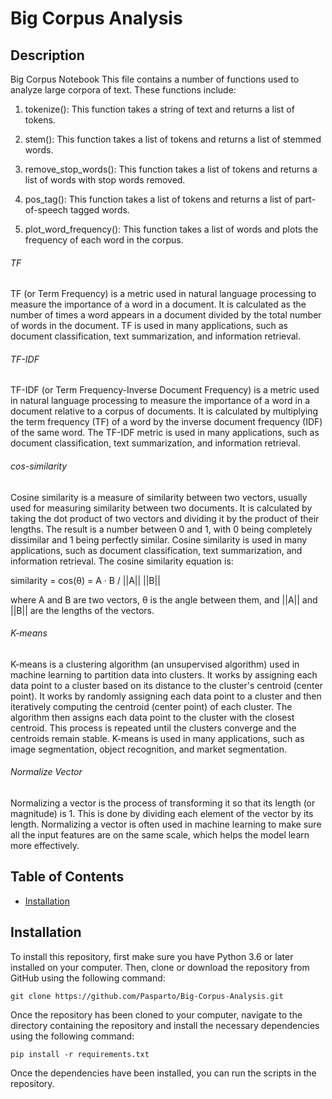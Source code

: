 # Big Corpus Analysis


## Description
Big Corpus Notebook
This file contains a number of functions used to analyze large corpora of text. These functions include: 

1. tokenize(): This function takes a string of text and returns a list of tokens. 

2. stem(): This function takes a list of tokens and returns a list of stemmed words. 

3. remove_stop_words(): This function takes a list of tokens and returns a list of words with stop words removed. 

4. pos_tag(): This function takes a list of tokens and returns a list of part-of-speech tagged words. 

5. plot_word_frequency(): This function takes a list of words and plots the frequency of each word in the corpus.

###### TF
TF (or Term Frequency) is a metric used in natural language processing to measure the importance of a word in a document. It is calculated as the number of times a word appears in a document divided by the total number of words in the document. TF is used in many applications, such as document classification, text summarization, and information retrieval.

###### TF-IDF
TF-IDF (or Term Frequency-Inverse Document Frequency) is a metric used in natural language processing to measure the importance of a word in a document relative to a corpus of documents. It is calculated by multiplying the term frequency (TF) of a word by the inverse document frequency (IDF) of the same word. The TF-IDF metric is used in many applications, such as document classification, text summarization, and information retrieval.

###### cos-similarity
Cosine similarity is a measure of similarity between two vectors, usually used for measuring similarity between two documents. It is calculated by taking the dot product of two vectors and dividing it by the product of their lengths. The result is a number between 0 and 1, with 0 being completely dissimilar and 1 being perfectly similar. Cosine similarity is used in many applications, such as document classification, text summarization, and information retrieval.
The cosine similarity equation is:

similarity = cos(θ) = A · B / ||A|| ||B||

where A and B are two vectors, θ is the angle between them, and ||A|| and ||B|| are the lengths of the vectors.

###### K-means
K-means is a clustering algorithm (an unsupervised algorithm) used in machine learning to partition data into clusters. It works by assigning each data point to a cluster based on its distance to the cluster's centroid (center point). It works by randomly assigning each data point to a cluster and then iteratively computing the centroid (center point) of each cluster. The algorithm then assigns each data point to the cluster with the closest centroid. This process is repeated until the clusters converge and the centroids remain stable. K-means is used in many applications, such as image segmentation, object recognition, and market segmentation.

###### Normalize Vector
Normalizing a vector is the process of transforming it so that its length (or magnitude) is 1. This is done by dividing each element of the vector by its length. Normalizing a vector is often used in machine learning to make sure all the input features are on the same scale, which helps the model learn more effectively.

## Table of Contents
- [Installation](#installation)


## Installation
To install this repository, first make sure you have Python 3.6 or later installed on your computer. Then, clone or download the repository from GitHub using the following command:

```
git clone https://github.com/Pasparto/Big-Corpus-Analysis.git
```

Once the repository has been cloned to your computer, navigate to the directory containing the repository and install the necessary dependencies using the following command:

```
pip install -r requirements.txt
```

Once the dependencies have been installed, you can run the scripts in the repository.
